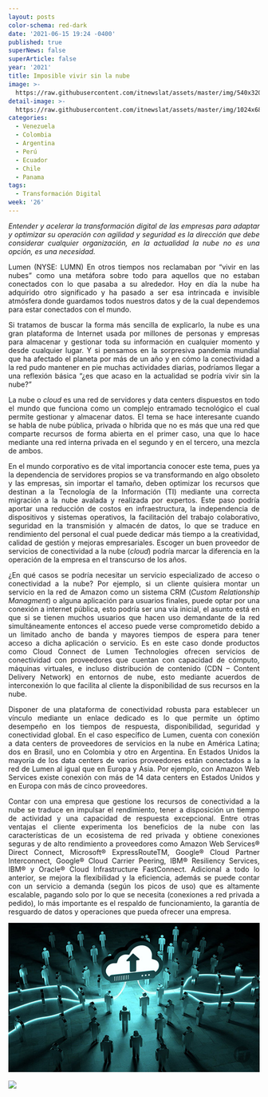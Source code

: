```yaml
---
layout: posts
color-schema: red-dark
date: '2021-06-15 19:24 -0400'
published: true
superNews: false
superArticle: false
year: '2021'
title: Imposible vivir sin la nube
image: >-
  https://raw.githubusercontent.com/itnewslat/assets/master/img/540x320/Nube-Publica-p.jpg
detail-image: >-
  https://raw.githubusercontent.com/itnewslat/assets/master/img/1024x680/Nube-Publica-g.jpg
categories:
  - Venezuela
  - Colombia
  - Argentina
  - Perú
  - Ecuador
  - Chile
  - Panama
tags:
  - Transformación Digital
week: '26'
---
```

<p style="text-align: justify;"><em>Entender y acelerar la transformación digital de las empresas para adaptar y optimizar su operación con agilidad y seguridad es la dirección que debe considerar cualquier organización, en la actualidad la nube no es una opción, es una necesidad.</em></p>
<p style="text-align: justify;">Lumen (NYSE: LUMN) En otros tiempos nos reclamaban por “vivir en las nubes” como una metáfora sobre todo para aquellos que no estaban conectados con lo que pasaba a su alrededor. Hoy en día la nube ha adquirido otro significado y ha pasado a ser esa intrincada e invisible atmósfera donde guardamos todos nuestros datos y de la cual dependemos para estar conectados con el mundo.</p>
<p style="text-align: justify;">Si tratamos de buscar la forma más sencilla de explicarlo, la nube es una gran plataforma de Internet usada por millones de personas y empresas para almacenar y gestionar toda su información en cualquier momento y desde cualquier lugar. Y si pensamos en la sorpresiva pandemia mundial que ha afectado el planeta por más de un año y en cómo la conectividad a la red pudo mantener en pie muchas actividades diarias, podríamos llegar a una reflexión básica “¿es que acaso en la actualidad se podría vivir sin la nube?”</p>
<p style="text-align: justify;">La nube o <em>cloud</em> es una red de servidores y data centers dispuestos en todo el mundo que funciona como un complejo entramado tecnológico el cual permite gestionar y almacenar datos. El tema se hace interesante cuando se habla de nube pública, privada o híbrida que no es más que una red que comparte recursos de forma abierta en el primer caso, una que lo hace mediante una red interna privada en el segundo y en el tercero, una mezcla de ambos.</p>
<p style="text-align: justify;">En el mundo corporativo es de vital importancia conocer este tema, pues ya la dependencia de servidores propios se va transformando en algo obsoleto y las empresas, sin importar el tamaño, deben optimizar los recursos que destinan a la Tecnología de la Información (TI) mediante una correcta migración a la nube avalada y realizada por expertos. Este paso podría aportar una reducción de costos en infraestructura, la independencia de dispositivos y sistemas operativos, la facilitación del trabajo colaborativo, seguridad en la transmisión y almacén de datos, lo que se traduce en rendimiento del personal el cual puede dedicar más tiempo a la creatividad, calidad de gestión y mejoras empresariales. Escoger un buen proveedor de servicios de conectividad a la nube (<em>cloud</em>) podría marcar la diferencia en la operación de la empresa en el transcurso de los años.</p>
<p style="text-align: justify;">¿En qué casos se podría necesitar un servicio especializado de acceso o conectividad a la nube? Por ejemplo, si un cliente quisiera montar un servicio en la red de Amazon como un sistema CRM (<em>Custom Relationship Managment</em>) o alguna aplicación para usuarios finales, puede optar por una conexión a internet pública, esto podría ser una vía inicial, el asunto está en que si se tienen muchos usuarios que hacen uso demandante de la red simultáneamente entonces el acceso puede verse comprometido debido a un limitado ancho de banda y mayores tiempos de espera para tener acceso a dicha aplicación o servicio. Es en este caso donde productos como Cloud Connect de Lumen Technologies ofrecen servicios de conectividad con proveedores que cuentan con capacidad de cómputo, máquinas virtuales, e incluso distribución de contenido (CDN – Content Delivery Network) en entornos de nube, esto mediante acuerdos de interconexión lo que facilita al cliente la disponibilidad de sus recursos en la nube.</p>
<p style="text-align: justify;">Disponer de una plataforma de conectividad robusta para establecer un vínculo mediante un enlace dedicado es lo que permite un óptimo desempeño en los tiempos de respuesta, disponibilidad, seguridad y conectividad global. En el caso específico de Lumen, cuenta con conexión a data centers de proveedores de servicios en la nube en América Latina; dos en Brasil, uno en Colombia y otro en Argentina. En Estados Unidos la mayoría de los data centers de varios proveedores están conectados a la red de Lumen al igual que en Europa y Asia. Por ejemplo, con Amazon Web Services existe conexión con más de 14 data centers en Estados Unidos y en Europa con más de cinco proveedores.</p>
<p style="text-align: justify;">Contar con una empresa que gestione los recursos de conectividad a la nube se traduce en impulsar el rendimiento, tener a disposición un tiempo de actividad y una capacidad de respuesta excepcional. Entre otras ventajas el cliente experimenta los beneficios de la nube con las características de un ecosistema de red privada y obtiene conexiones seguras y de alto rendimiento a proveedores como Amazon Web Services® Direct Connect, Microsoft® ExpressRouteTM, Google® Cloud Partner Interconnect, Google® Cloud Carrier Peering, IBM® Resiliency Services, IBM® y Oracle® Cloud Infrastructure FastConnect. Adicional a todo lo anterior, se mejora la flexibilidad y la eficiencia, además se puede contar con un servicio a demanda (según los picos de uso) que es altamente escalable, pagando solo por lo que se necesita (conexiones a red privada a pedido), lo más importante es el respaldo de funcionamiento, la garantía de resguardo de datos y operaciones que pueda ofrecer una empresa.</p>

![](https://raw.githubusercontent.com/itnewslat/assets/master/img/540x320/Nube-Publica-p.jpg)

<img src="https://tracker.metricool.com/c3po.jpg?hash=56f88a41e39ab42c063cc51676587a04"/>
